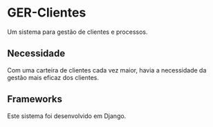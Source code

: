 # GER-Clientes

Um sistema para gestão de clientes e processos.

## Necessidade

Com uma carteira de clientes cada vez maior, havia a necessidade da gestão mais eficaz dos clientes.

## Frameworks

Este sistema foi desenvolvido em Django.
